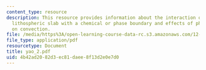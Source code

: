 ```yaml
---
content_type: resource
description: This resource provides information about the interaction of a subducting
  lithospheric slab with a chemical or phase boundary and effects of phase transitions
  on convection.
file: /media/https%3A/open-learning-course-data-rc.s3.amazonaws.com/12-581-phase-transitions-in-the-earths-interior-spring-2005/4b42ad2082d3ec81daee8f13d2e0e7d0_yao_2.pdf
file_type: application/pdf
resourcetype: Document
title: yao_2.pdf
uid: 4b42ad20-82d3-ec81-daee-8f13d2e0e7d0
---
```


